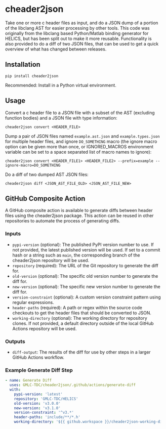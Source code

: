 # cheader2json

Take one or more c header files as input, and do a JSON dump of a portion of the libclang AST for easier processing by other
tools. This code was originally from the libclang based Python/Matlab binding generator for HELICS, but has been split out
to make it more reusable. Functionality is also provided to do a diff of two JSON files, that can be used to get a quick
overview of what has changed between releases.

## Installation

```shell
pip install cheader2json
```

Recommended: Install in a Python virtual environment.

## Usage

Convert a c header file to a JSON file with a subset of the AST (excluding function bodies) and a JSON file with type information:

```shell
cheader2json convert <HEADER_FILE>
```

Dump a pair of JSON files named `example.ast.json` and `example.types.json` for multiple header files, and ignore `DO_SOMETHING` macro
(the ignore macro option can be given more than once, or IGNORED_MACROS environment variable can be set to a space separated list of
macro names to ignore):

```shell
cheader2json convert <HEADER_FILE1> <HEADER_FILE2> --prefix=example --ignore-macro=DO_SOMETHING
```

Do a diff of two dumped AST JSON files:

```shell
cheader2json diff <JSON_AST_FILE_OLD> <JSON_AST_FILE_NEW>
```

## GitHub Composite Action

A GitHub composite action is available to generate diffs between header files using the cheader2json package. This action can be reused in other repositories to automate the process of generating diffs.

### Inputs

- `pypi-version` (optional): The published PyPI version number to use. If not provided, the latest published version will be used. If set to a commit hash or a string such as `main`, the corresponding branch of the cheader2json repository will be used.
- `repository` (required): The URL of the Git repository to generate the diff for.
- `old-version` (optional): The specific old version number to generate the diff for.
- `new-version` (optional): The specific new version number to generate the diff for.
- `version-constraint` (optional): A custom version constraint pattern using regular expressions.
- `header-paths` (required): A path or regex within the source code checkouts to get the header files that should be converted to JSON.
- `working-directory` (optional): The working directory for repository clones. If not provided, a default directory outside of the local GitHub Actions repository will be used.

### Outputs

- `diff-output`: The results of the diff for use by other steps in a larger GitHub Actions workflow.

### Example Generate Diff Step

```yaml
- name: Generate Diff
  uses: GMLC-TDC/cheader2json/.github/actions/generate-diff
  with:
    pypi-version: 'latest'
    repository: 'GMLC-TDC/HELICS'
    old-version: 'v3.0.0'
    new-version: 'v3.1.0'
    version-constraint: '^v3.*'
    header-paths: 'include/**/*.h'
    working-directory: '${{ github.workspace }}/cheader2json-working-directory'
```
